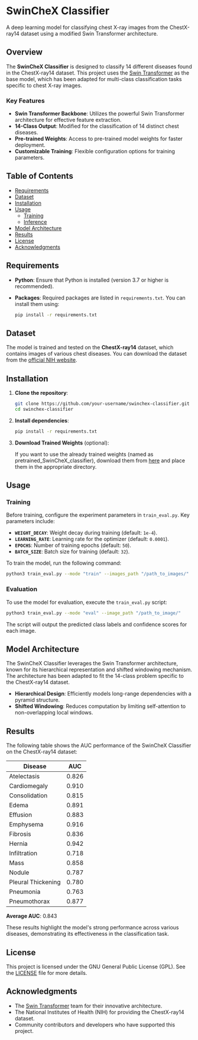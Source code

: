 
# SwinCheX Classifier

A deep learning model for classifying chest X-ray images from the ChestX-ray14 dataset using a modified Swin Transformer architecture.

## Overview

The **SwinCheX Classifier** is designed to classify 14 different diseases found in the ChestX-ray14 dataset. This project uses the [Swin Transformer](https://github.com/microsoft/Swin-Transformer) as the base model, which has been adapted for multi-class classification tasks specific to chest X-ray images.

### Key Features

- **Swin Transformer Backbone**: Utilizes the powerful Swin Transformer architecture for effective feature extraction.
- **14-Class Output**: Modified for the classification of 14 distinct chest diseases.
- **Pre-trained Weights**: Access to pre-trained model weights for faster deployment.
- **Customizable Training**: Flexible configuration options for training parameters.

## Table of Contents

- [Requirements](#requirements)
- [Dataset](#dataset)
- [Installation](#installation)
- [Usage](#usage)
  - [Training](#training)
  - [Inference](#inference)
- [Model Architecture](#model-architecture)
- [Results](#results)
- [License](#license)
- [Acknowledgments](#acknowledgments)

## Requirements

- **Python**: Ensure that Python is installed (version 3.7 or higher is recommended).
- **Packages**: Required packages are listed in `requirements.txt`. You can install them using:

  ```bash
  pip install -r requirements.txt
  ```

## Dataset

The model is trained and tested on the **ChestX-ray14** dataset, which contains images of various chest diseases. You can download the dataset from the [official NIH website](https://nihcc.app.box.com/v/ChestXray-NIHCC).

## Installation

1. **Clone the repository**:

   ```bash
   git clone https://github.com/your-username/swinchex-classifier.git
   cd swinchex-classifier
   ```

2. **Install dependencies**:

   ```bash
   pip install -r requirements.txt
   ```

3. **Download Trained Weights** (optional):

   If you want to use the already trained weights (named as pretrained_SwinCheX_classifier), download them from [here](https://github.com/rajaatreja/Pre-trained-Weights) and place them in the appropriate directory.

## Usage

### Training

Before training, configure the experiment parameters in `train_eval.py`. Key parameters include:

- **`WEIGHT_DECAY`**: Weight decay during training (default: `1e-4`).
- **`LEARNING_RATE`**: Learning rate for the optimizer (default: `0.0001`).
- **`EPOCHS`**: Number of training epochs (default: `50`).
- **`BATCH_SIZE`**: Batch size for training (default: `32`).

To train the model, run the following command:

```bash
python3 train_eval.py --mode "train" --images_path "/path_to_images/"
```

### Evaluation

To use the model for evaluation, execute the `train_eval.py` script:

```bash
python3 train_eval.py --mode "eval" --image_path "/path_to_image/"
```

The script will output the predicted class labels and confidence scores for each image.

## Model Architecture

The SwinCheX Classifier leverages the Swin Transformer architecture, known for its hierarchical representation and shifted windowing mechanism. The architecture has been adapted to fit the 14-class problem specific to the ChestX-ray14 dataset.

- **Hierarchical Design**: Efficiently models long-range dependencies with a pyramid structure.
- **Shifted Windowing**: Reduces computation by limiting self-attention to non-overlapping local windows.

## Results

The following table shows the AUC performance of the SwinCheX Classifier on the ChestX-ray14 dataset:

| Disease               | AUC           |
|-----------------------|---------------|
| Atelectasis           | 0.826         |
| Cardiomegaly          | 0.910         |
| Consolidation         | 0.815         |
| Edema                 | 0.891         |
| Effusion              | 0.883         |
| Emphysema             | 0.916         |
| Fibrosis              | 0.836         |
| Hernia                | 0.942         |
| Infiltration          | 0.718         |
| Mass                  | 0.858         |
| Nodule                | 0.787         |
| Pleural Thickening    | 0.780         |
| Pneumonia             | 0.763         |
| Pneumothorax          | 0.877         |

**Average AUC**: 0.843

These results highlight the model's strong performance across various diseases, demonstrating its effectiveness in the classification task.

## License

This project is licensed under the GNU General Public License (GPL). See the [LICENSE](LICENSE) file for more details.

## Acknowledgments

- The [Swin Transformer](https://github.com/microsoft/Swin-Transformer) team for their innovative architecture.
- The National Institutes of Health (NIH) for providing the ChestX-ray14 dataset.
- Community contributors and developers who have supported this project.